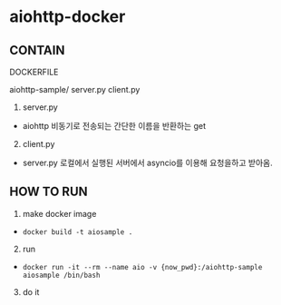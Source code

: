 # aiohttp-docker

## CONTAIN

DOCKERFILE

aiohttp-sample/
  server.py
  client.py

1. server.py
  - aiohttp 비동기로 전송되는 간단한 이름을 반환하는 get

2. client.py
  - server.py 로컬에서 실행된 서버에서 asyncio를 이용해 요청을하고 받아옴.

## HOW TO RUN

1. make docker image
  - `docker build -t aiosample .`
 
2. run
  - `docker run -it --rm --name aio -v {now_pwd}:/aiohttp-sample aiosample /bin/bash`

3. do it
